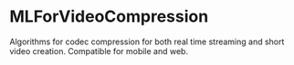 # MLForVideoCompression
Algorithms for codec compression for both real time streaming and short video creation. Compatible for mobile and web. 
